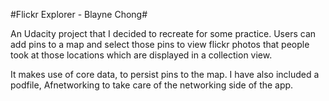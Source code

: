 #Flickr Explorer - Blayne Chong#

An Udacity project that I decided to recreate for some practice. Users can add pins to a map and select those pins to view flickr photos that people took at those locations which are displayed in a collection view.

It makes use of core data, to persist pins to the map. I have also included a podfile, Afnetworking to take care of the networking side of the app. 